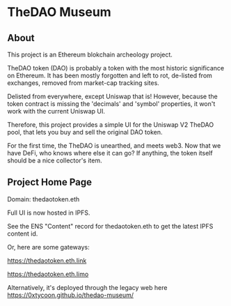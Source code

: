# TheDAO Museum

## About

This project is an Ethereum blokchain archeology project.

TheDAO token (DAO) is probably a token with the most historic significance on Ethereum. It has been mostly forgotten and left to rot, de-listed from exchanges, removed from market-cap tracking sites.

Delisted from everywhere, except Uniswap that is! However, because the token contract is missing the 'decimals' and 'symbol' properties, it won't work with the current Uniswap UI. 

Therefore, this project provides a simple UI for the Uniswap V2 TheDAO pool, that lets you buy and sell the original DAO token.

For the first time, the TheDAO is unearthed, and meets web3. Now that we have DeFi, who knows where else it can go? If anything, the token itself should be a nice collector's item.

## Project Home Page

Domain: thedaotoken.eth

Full UI is now hosted in IPFS.

See the ENS "Content" record for thedaotoken.eth to get the latest IPFS content id.

Or, here are some gateways:

https://thedaotoken.eth.link

https://thedaotoken.eth.limo



Alternatively, it's deployed through the legacy web here https://0xtycoon.github.io/thedao-museum/
